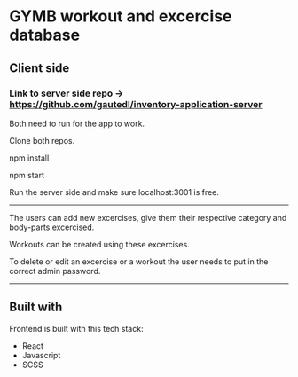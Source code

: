 # GYMB workout and excercise database

## Client side

### Link to server side repo -> https://github.com/gautedl/inventory-application-server

Both need to run for the app to work.

Clone both repos.

npm install

npm start

Run the server side and make sure localhost:3001 is free.

---

The users can add new excercises, give them their respective category and body-parts excercised.

Workouts can be created using these excercises.

To delete or edit an excercise or a workout the user needs to put in the correct admin password.

---

## Built with

Frontend is built with this tech stack:

- React
- Javascript
- SCSS
